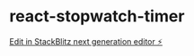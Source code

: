 # react-stopwatch-timer

[Edit in StackBlitz next generation editor ⚡️](https://stackblitz.com/~/github.com/Samaadrita/react-stopwatch-timer)